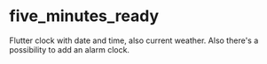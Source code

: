 # five_minutes_ready

Flutter clock with date and time, also current weather.
Also there's a possibility to add an alarm clock.
